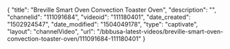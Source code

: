 {
    "title": "Breville Smart Oven Convection Toaster Oven",
    "description": "",
    "channelid": "111091684",
    "videoid": "111180401",
    "date_created": "1502924547",
    "date_modified": "1504049178",
    "type": "captivate",
    "layout": "channelVideo",
    "url": "\/bbbusa-latest-videos\/breville-smart-oven-convection-toaster-oven\/111091684-111180401"
}
